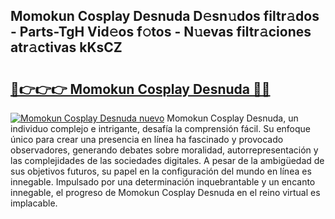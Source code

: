 ## Momokun Cosplay Desnuda D𝚎sn𝚞dos filtr𝚊dos - Parts-TgH Vid𝚎os f𝚘tos - N𝚞evas filtr𝚊ciones atr𝚊ctivas kKsCZ

# <h2><a href="http://mbbshjb.tromn.icu/?c=Momokun+Cosplay+Desnuda">🔗👉👉👉 Momokun Cosplay Desnuda 🔗🔗</a></h2>

[![Momokun Cosplay Desnuda nuevo](https://i.imgur.com/pEAQMta.gif)](http://mbbshjb.tromn.icu/?c=Momokun+Cosplay+Desnuda)
Momokun Cosplay Desnuda, un individuo complejo e intrigante, desafía la comprensión fácil. Su enfoque único para crear una presencia en línea ha fascinado y provocado observadores, generando debates sobre moralidad, autorrepresentación y las complejidades de las sociedades digitales. A pesar de la ambigüedad de sus objetivos futuros, su papel en la configuración del mundo en línea es innegable. Impulsado por una determinación inquebrantable y un encanto innegable, el progreso de Momokun Cosplay Desnuda en el reino virtual es implacable.
